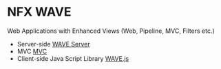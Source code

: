 # NFX WAVE
Web Applications with Enhanced Views (Web, Pipeline, MVC, Filters etc.)


* Server-side [WAVE Server](Server.md)
* MVC [MVC](MVC.md)
* Client-side Java Script Library [WAVE.js](WAVEJS.md)
